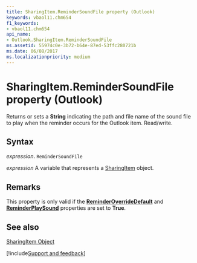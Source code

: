 ```yaml
---
title: SharingItem.ReminderSoundFile property (Outlook)
keywords: vbaol11.chm654
f1_keywords:
- vbaol11.chm654
api_name:
- Outlook.SharingItem.ReminderSoundFile
ms.assetid: 55974c0e-3b72-b64e-87ed-53ffc280721b
ms.date: 06/08/2017
ms.localizationpriority: medium
---
```



# SharingItem.ReminderSoundFile property (Outlook)

Returns or sets a **String** indicating the path and file name of the sound file to play when the reminder occurs for the Outlook item. Read/write.


## Syntax

_expression_. `ReminderSoundFile`

_expression_ A variable that represents a [SharingItem](Outlook.SharingItem.md) object.


## Remarks

This property is only valid if the **[ReminderOverrideDefault](Outlook.SharingItem.ReminderOverrideDefault.md)** and **[ReminderPlaySound](Outlook.SharingItem.ReminderPlaySound.md)** properties are set to **True**.


## See also


[SharingItem Object](Outlook.SharingItem.md)

[!include[Support and feedback](~/includes/feedback-boilerplate.md)]